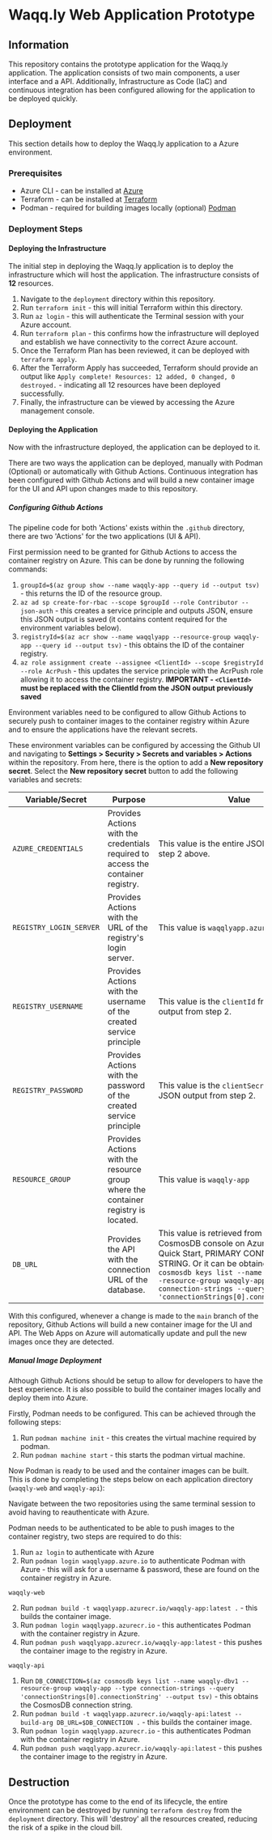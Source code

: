 # Waqq.ly Web Application Prototype

## Information

This repository contains the prototype application for the Waqq.ly application. The application consists of two main components, a user interface and a API. Additionally, Infrastructure as Code (IaC) and continuous integration has been configured allowing for the application to be deployed quickly.

## Deployment

This section details how to deploy the Waqq.ly application to a Azure environment.

### Prerequisites

- Azure CLI - can be installed at [Azure](https://learn.microsoft.com/en-us/cli/azure/)
- Terraform - can be installed at [Terraform](https://developer.hashicorp.com/terraform/install)
- Podman - required for building images locally (optional) [Podman](https://podman.io/docs/installation)

### Deployment Steps

#### Deploying the Infrastructure

The initial step in deploying the Waqq.ly application is to deploy the infrastructure which will host the application. The infrastructure consists of **12** resources.

1. Navigate to the `deployment` directory within this repository.
2. Run `terraform init` - this will initial Terraform within this directory.
3. Run `az login` - this will authenticate the Terminal session with your Azure account.
4. Run `terraform plan` - this confirms how the infrastructure will deployed and establish we have connectivity to the correct Azure account.
5. Once the Terraform Plan has been reviewed, it can be deployed with `terraform apply`.
6. After the Terraform Apply has succeeded, Terraform should provide an output like `Apply complete! Resources: 12 added, 0 changed, 0 destroyed.` - indicating all 12 resources have been deployed successfully.
7. Finally, the infrastructure can be viewed by accessing the Azure management console.

#### Deploying the Application

Now with the infrastructure deployed, the application can be deployed to it.

There are two ways the application can be deployed, manually with Podman (Optional) or automatically with Github Actions. Continuous integration has been configured with Github Actions and will build a new container image for the UI and API upon changes made to this repository.

##### Configuring Github Actions

The pipeline code for both 'Actions' exists within the `.github` directory, there are two 'Actions' for the two applications (UI & API).

First permission need to be granted for Github Actions to access the container registry on Azure. This can be done by running the following commands:

1. `groupId=$(az group show --name waqqly-app --query id --output tsv)` - this returns the ID of the resource group.
2. `az ad sp create-for-rbac --scope $groupId --role Contributor --json-auth` - this creates a service principle and outputs JSON, ensure this JSON output is saved (it contains content required for the environment variables below).
3. `registryId=$(az acr show --name waqqlyapp --resource-group waqqly-app --query id --output tsv)` - this obtains the ID of the container registry.
4. `az role assignment create --assignee <ClientId> --scope $registryId --role AcrPush` - this updates the service principle with the AcrPush role allowing it to access the container registry. **IMPORTANT - `<ClientId>` must be replaced with the ClientId from the JSON output previously saved**

Environment variables need to be configured to allow Github Actions to securely push to container images to the container registry within Azure and to ensure the applications have the relevant secrets.

These environment variables can be configured by accessing the Github UI and navigating to **Settings > Security > Secrets and variables > Actions** within the repository. From here, there is the option to add a **New repository secret**. Select the **New repository secret** button to add the following variables and secrets:

| Variable/Secret         | Purpose                                                                           | Value                                                                                                                                                                                                                                                                                 |
| ----------------------- | --------------------------------------------------------------------------------- | ------------------------------------------------------------------------------------------------------------------------------------------------------------------------------------------------------------------------------------------------------------------------------------- |
| `AZURE_CREDENTIALS`     | Provides Actions with the credentials required to access the container registry.  | This value is the entire JSON output from step 2 above.                                                                                                                                                                                                                               |
| `REGISTRY_LOGIN_SERVER` | Provides Actions with the URL of the registry's login server.                     | This value is `waqqlyapp.azurecr.io`                                                                                                                                                                                                                                                  |
| `REGISTRY_USERNAME`     | Provides Actions with the username of the created service principle               | This value is the `clientId` from the JSON output from step 2.                                                                                                                                                                                                                        |
| `REGISTRY_PASSWORD`     | Provides Actions with the password of the created service principle               | This value is the `clientSecret` from the JSON output from step 2.                                                                                                                                                                                                                    |
| `RESOURCE_GROUP`        | Provides Actions with the resource group where the container registry is located. | This value is `waqqly-app`                                                                                                                                                                                                                                                            |
| `DB_URL`                | Provides the API with the connection URL of the database.                         | This value is retrieved from the CosmosDB console on Azure, under Quick Start, PRIMARY CONNECTION STRING. Or it can be obtained with `az cosmosdb keys list --name waqqly-dbv1 --resource-group waqqly-app --type connection-strings --query 'connectionStrings[0].connectionString'` |

With this configured, whenever a change is made to the `main` branch of the repository, Github Actions will build a new container image for the UI and API. The Web Apps on Azure will automatically update and pull the new images once they are detected.

##### Manual Image Deployment

Although Github Actions should be setup to allow for developers to have the best experience. It is also possible to build the container images locally and deploy them into Azure.

Firstly, Podman needs to be configured. This can be achieved through the following steps:

1. Run `podman machine init` - this creates the virtual machine required by podman.
2. Run `podman machine start` - this starts the podman virtual machine.

Now Podman is ready to be used and the container images can be built. This is done by completing the steps below on each application directory (`waqqly-web` and `waqqly-api`):

Navigate between the two repositories using the same terminal session to avoid having to reauthenticate with Azure.

Podman needs to be authenticated to be able to push images to the container registry, two steps are required to do this:

1. Run `az login` to authenticate with Azure
2. Run `podman login waqqlyapp.azure.io` to authenticate Podman with Azure - this will ask for a username & password, these are found on the container registry in Azure.

`waqqly-web`

2. Run `podman build -t waqqlyapp.azurecr.io/waqqly-app:latest .` - this builds the container image.
3. Run `podman login waqqlyapp.azurecr.io` - this authenticates Podman with the container registry in Azure.
4. Run `podman push waqqlyapp.azurecr.io/waqqly-app:latest` - this pushes the container image to the registry in Azure.

`waqqly-api`

1. Run `DB_CONNECTION=$(az cosmosdb keys list --name waqqly-dbv1 --resource-group waqqly-app --type connection-strings --query 'connectionStrings[0].connectionString' --output tsv)` - this obtains the CosmosDB connection string.
2. Run `podman build -t waqqlyapp.azurecr.io/waqqly-api:latest --build-arg DB_URL=$DB_CONNECTION .` - this builds the container image.
3. Run `podman login waqqlyapp.azurecr.io` - this authenticates Podman with the container registry in Azure.
4. Run `podman push waqqlyapp.azurecr.io/waqqly-api:latest` - this pushes the container image to the registry in Azure.

## Destruction

Once the prototype has come to the end of its lifecycle, the entire environment can be destroyed by running `terraform destroy` from the `deployment` directory. This will 'destroy' all the resources created, reducing the risk of a spike in the cloud bill.

